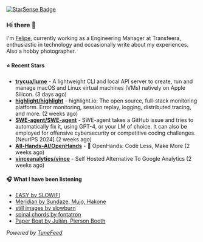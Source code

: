 <a href="https://starsense.app/developer-types" target="_blank"><img src="https://starsense.app/api/badge/?user=valtlfelipe" alt="StarSense Badge"></a>

### Hi there 👋

I'm [Felipe](https://felipevm.com), currently working as a Engineering Manager at Transfeera, enthusiastic in technology and occasionally write about my experiences. Also a hobby photographer.

#### ⭐ Recent Stars
- **[trycua/lume](https://github.com/trycua/lume)** - A lightweight CLI and local API server to create, run and manage macOS and Linux virtual machines (VMs) natively on Apple Silicon. (3 days ago)
- **[highlight/highlight](https://github.com/highlight/highlight)** - highlight.io: The open source, full-stack monitoring platform. Error monitoring, session replay, logging, distributed tracing, and more. (2 weeks ago)
- **[SWE-agent/SWE-agent](https://github.com/SWE-agent/SWE-agent)** - SWE-agent takes a GitHub issue and tries to automatically fix it, using GPT-4, or your LM of choice. It can also be employed for offensive cybersecurity or competitive coding challenges. [NeurIPS 2024]  (2 weeks ago)
- **[All-Hands-AI/OpenHands](https://github.com/All-Hands-AI/OpenHands)** - 🙌 OpenHands: Code Less, Make More (2 weeks ago)
- **[vinceanalytics/vince](https://github.com/vinceanalytics/vince)** - Self Hosted Alternative To Google Analytics (2 weeks ago)

#### 🎧 What I have been listening
- [EASY by SLOWIFI](https://open.spotify.com/track/2udu8PBjGpmWh8iHYcKYQh)
- [Meridian by Sundaze, Mujo, Hakone](https://open.spotify.com/track/1LdTVVYYXOD6Xq0RjQ0OSu)
- [still images by slowburn](https://open.spotify.com/track/0nNO8IoU3OlxARxcYRTVPt)
- [spinal chords by fontatron](https://open.spotify.com/track/0SPakj2sm0Q3oJ4rEj9Jhi)
- [Paper Boat by Juliàn, Pierson Booth](https://open.spotify.com/track/1GqGr7qbXXg6FxSNoJyqls)

_Powered by [TuneFeed](https://tunefeed.app?ref=github.com)_


